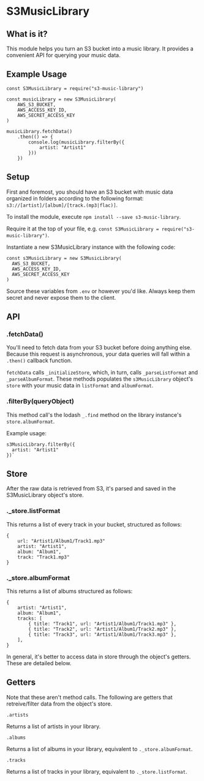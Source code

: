 

# S3MusicLibrary 

## What is it?

This module helps you turn an S3 bucket into a music library. It provides a convenient API for querying your music data. 

## Example Usage

```
const S3MusicLibrary = require("s3-music-library")

const musicLibrary = new S3MusicLibrary(
    AWS_S3_BUCKET,
    AWS_ACCESS_KEY_ID,
    AWS_SECRET_ACCESS_KEY
)

musicLibrary.fetchData()
    .then(() => {
        console.log(musicLibrary.filterBy({
            artist: "Artist1"
        }))
    })
```

## Setup

First and foremost, you should have an S3 bucket with music data organized in folders according to the following format: `s3://[artist]/[album]/[track.(mp3|flac)]`. 

To install the module, execute `npm install --save s3-music-library`.

Require it at the top of your file, e.g. `const S3MusicLibrary = require("s3-music-library")`.

Instantiate a new S3MusicLibrary instance with the following code:

```
const s3MusicLibrary = new S3MusicLibrary(
  AWS_S3_BUCKET, 
  AWS_ACCESS_KEY_ID, 
  AWS_SECRET_ACCESS_KEY
)
```

Source these variables from `.env` or however you'd like. Always keep them secret and never expose them to the client.

## API

### .fetchData()

You'll need to fetch data from your S3 bucket before doing anything else. Because this request is asynchronous, your data queries will fall within a `.then()` callback function. 

`fetchData` calls `_initializeStore`, which, in turn, calls `_parseListFormat` and `_parseAlbumFormat`. These methods populates the  `s3MusicLibrary` object's `store` with your music data in `listFormat` and `albumFormat`. 

### .filterBy(queryObject)

This method call's the lodash `_.find` method on the library instance's `store.albumFormat`. 

Example usage: 

```
s3MusicLibrary.filterBy({
  artist: "Artist1"
})`
```

## Store

After the raw data is retrieved from S3, it's parsed and saved in the S3MusicLibrary object's store.

### ._store.listFormat

This returns a list of every track in your bucket, structured as follows:

```
{
    url: "Artist1/Album1/Track1.mp3"
    artist: "Artist1",
    album: "Album1",
    track: "Track1.mp3"
}
```

### ._store.albumFormat

This returns a list of albums structured as follows: 

```
{ 
    artist: "Artist1",
    album: "Album1",
    tracks: [
        { title: "Track1", url: "Artist1/Album1/Track1.mp3" },
        { title: "Track2", url: "Artist1/Album1/Track2.mp3" },
        { title: "Track3", url: "Artist1/Album1/Track3.mp3" },
    ],
}
```

In general, it's better to access data in store through the object's getters. These are detailed below.

## Getters

Note that these aren't method calls. The following are getters that retreive/filter data from the object's store.  

```
.artists
```

Returns a list of artists in your library.

```
.albums
```

Returns a list of albums in your library, equivalent to `._store.albumFormat`.

```
.tracks
```

Returns a list of tracks in your library, equivalent to `._store.listFormat`.